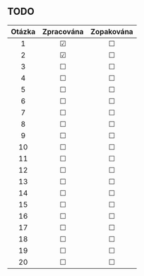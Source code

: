 ## TODO
| Otázka | Zpracována | Zopakována |
| :----: | :--------: | :--------: |
| 1      | &#9745;    | &#9744;    |
| 2      | &#9745;    | &#9744;    |
| 3      | &#9744;    | &#9744;    |
| 4      | &#9744;    | &#9744;    |
| 5      | &#9744;    | &#9744;    |
| 6      | &#9744;    | &#9744;    |
| 7      | &#9744;    | &#9744;    |
| 8      | &#9744;    | &#9744;    |
| 9      | &#9744;    | &#9744;    |
| 10     | &#9744;    | &#9744;    |
| 11     | &#9744;    | &#9744;    |
| 12     | &#9744;    | &#9744;    |
| 13     | &#9744;    | &#9744;    |
| 14     | &#9744;    | &#9744;    |
| 15     | &#9744;    | &#9744;    |
| 16     | &#9744;    | &#9744;    |
| 17     | &#9744;    | &#9744;    |
| 18     | &#9744;    | &#9744;    |
| 19     | &#9744;    | &#9744;    |
| 20     | &#9744;    | &#9744;    |
